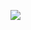 ![](https://user-images.githubusercontent.com/507615/90595977-95e70e80-e220-11ea-864a-6a61adaff212.png)

